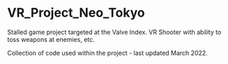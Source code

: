 # VR_Project_Neo_Tokyo
Stalled game project targeted at the Valve Index. VR Shooter with ability to toss weapons at enemies, etc.

Collection of code used within the project - last updated March 2022.
